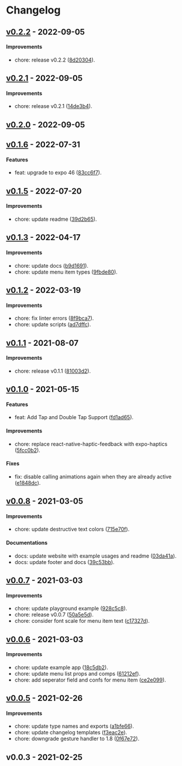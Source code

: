 # Changelog

## [v0.2.2](https://github.com/SohelIslamImran/react-native-hold-menu/compare/v0.2.1...v0.2.2) - 2022-09-05

#### Improvements

- chore: release v0.2.2 ([8d20304](https://github.com/SohelIslamImran/react-native-hold-menu/commit/8d2030462f83c780101089319646b9447d6c0a75)).

## [v0.2.1](https://github.com/SohelIslamImran/react-native-hold-menu/compare/v0.2.0...v0.2.1) - 2022-09-05

#### Improvements

- chore: release v0.2.1 ([14de3b4](https://github.com/SohelIslamImran/react-native-hold-menu/commit/14de3b4046d4a013405fd152f6865920c0c82fb1)).

## [v0.2.0](https://github.com/SohelIslamImran/react-native-hold-menu/compare/v0.1.6...v0.2.0) - 2022-09-05

## [v0.1.6](https://github.com/SohelIslamImran/react-native-hold-menu/compare/v0.1.5...v0.1.6) - 2022-07-31

#### Features

- feat: upgrade to expo 46 ([83cc6f7](https://github.com/SohelIslamImran/react-native-hold-menu/commit/83cc6f76ac49828ecf94391138820cc0b9be433e)).

## [v0.1.5](https://github.com/SohelIslamImran/react-native-hold-menu/compare/v0.1.3...v0.1.5) - 2022-07-20

#### Improvements

- chore: update readme ([39d2b65](https://github.com/SohelIslamImran/react-native-hold-menu/commit/39d2b6501b43bd58896356cec8a7d0f49e4eb9b7)).

## [v0.1.3](https://github.com/SohelIslamImran/react-native-hold-menu/compare/v0.1.2...v0.1.3) - 2022-04-17

#### Improvements

- chore: update docs ([b9d1691](https://github.com/SohelIslamImran/react-native-hold-menu/commit/b9d1691b24f69053104bc6d20630fc1def8eb5af)).
- chore: update menu item types ([9fbde80](https://github.com/SohelIslamImran/react-native-hold-menu/commit/9fbde80a26c1473336bf007f8500b9ddd6ba9754)).

## [v0.1.2](https://github.com/SohelIslamImran/react-native-hold-menu/compare/v0.1.1...v0.1.2) - 2022-03-19

#### Improvements

- chore: fix linter errors ([8f9bca7](https://github.com/SohelIslamImran/react-native-hold-menu/commit/8f9bca762200103aeba4a19f41c94a2cc26df2f8)).
- chore: update scripts ([ad7dffc](https://github.com/SohelIslamImran/react-native-hold-menu/commit/ad7dffc0ff1efb8b80b8de10f58417e0ba7f912c)).

## [v0.1.1](https://github.com/SohelIslamImran/react-native-hold-menu/compare/v0.1.0...v0.1.1) - 2021-08-07

#### Improvements

- chore: release v0.1.1 ([81003d2](https://github.com/SohelIslamImran/react-native-hold-menu/commit/81003d21b596944013165800f7787eec49ff4e7b)).

## [v0.1.0](https://github.com/SohelIslamImran/react-native-hold-menu/compare/v0.0.8...v0.1.0) - 2021-05-15

#### Features

- feat: Add Tap and Double Tap Support ([fd1ad65](https://github.com/SohelIslamImran/react-native-hold-menu/commit/fd1ad653cad4f1f3a212eedda5a4d87f54077510)).

#### Improvements

- chore: replace react-native-haptic-feedback with expo-haptics ([5fcc0b2](https://github.com/SohelIslamImran/react-native-hold-menu/commit/5fcc0b2b144b9ea93debafe05f80a244b91d1c99)).

#### Fixes

- fix: disable calling animations again when they are already active ([e1848dc](https://github.com/SohelIslamImran/react-native-hold-menu/commit/e1848dca63f46c5ed50685a78471e043c9aba2c3)).

## [v0.0.8](https://github.com/SohelIslamImran/react-native-hold-menu/compare/v0.0.7...v0.0.8) - 2021-03-05

#### Improvements

- chore: update destructive text colors ([715e70f](https://github.com/SohelIslamImran/react-native-hold-menu/commit/715e70f9bb86cf74146029cb5f41c81d321663d9)).

#### Documentations

- docs: update website with example usages and readme ([03da41a](https://github.com/SohelIslamImran/react-native-hold-menu/commit/03da41abd2958c791b933d3e45a0380dcb5b5131)).
- docs: update footer and docs ([39c53bb](https://github.com/SohelIslamImran/react-native-hold-menu/commit/39c53bb59718184b383f303aa4be1abe749a905e)).

## [v0.0.7](https://github.com/SohelIslamImran/react-native-hold-menu/compare/v0.0.6...v0.0.7) - 2021-03-03

#### Improvements

- chore: update playground example ([928c5c8](https://github.com/SohelIslamImran/react-native-hold-menu/commit/928c5c82b76740a8741fc8eae625e7c613d7ca9c)).
- chore: release v0.0.7 ([50a5e5d](https://github.com/SohelIslamImran/react-native-hold-menu/commit/50a5e5d37d960be1de36d47db3edba98c674ad87)).
- chore: consider font scale for menu item text ([c17327d](https://github.com/SohelIslamImran/react-native-hold-menu/commit/c17327d51e22efa42f8ac702afc93e6213064d0c)).

## [v0.0.6](https://github.com/SohelIslamImran/react-native-hold-menu/compare/v0.0.5...v0.0.6) - 2021-03-03

#### Improvements

- chore: update example app ([18c5db2](https://github.com/SohelIslamImran/react-native-hold-menu/commit/18c5db23e95387280e4dca5318b86b133ebcbbc8)).
- chore: update menu list props and comps ([61212ef](https://github.com/SohelIslamImran/react-native-hold-menu/commit/61212efb9e530a1def7537881a0d22ad1ee8142e)).
- chore: add seperator field and confs for menu item ([ce2e099](https://github.com/SohelIslamImran/react-native-hold-menu/commit/ce2e099c20eb8400cd66bad557d9ca666d4aab16)).

## [v0.0.5](https://github.com/SohelIslamImran/react-native-hold-menu/compare/v0.0.3...v0.0.5) - 2021-02-26

#### Improvements

- chore: update type names and exports ([a1bfe66](https://github.com/SohelIslamImran/react-native-hold-menu/commit/a1bfe66aced64e0498598c00f305e989fc0e0062)).
- chore: update changelog templates ([f3eac2e](https://github.com/SohelIslamImran/react-native-hold-menu/commit/f3eac2e8b5d380d2119ed77803f815969978f2eb)).
- chore: downgrade gesture handler to 1.8 ([0f67e72](https://github.com/SohelIslamImran/react-native-hold-menu/commit/0f67e72311ea176ce68ef9e013fa07434593e145)).

## v0.0.3 - 2021-02-25
